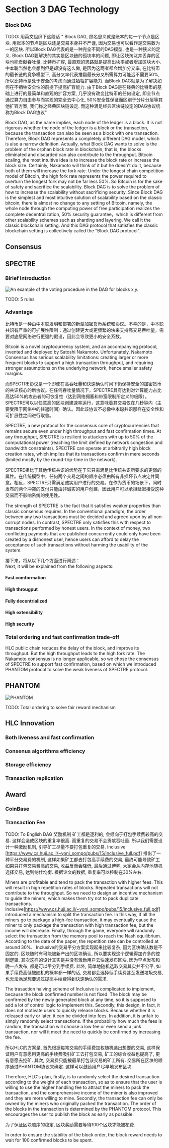 # Section 3 DAG Technology



### Block DAG 
TODO: 用英文组织下这段话
"
Block DAG, 顾名思义就是账本的每一个节点是区块. 用账本的节点是区块还是交易本身并不严谨, 因为交易也可以看作是交易数为一的区块. 所以Block DAG代表的是一种完全不同的DAG模型, 也是一种狭义的定义. Block DAG要解决的其实是区块链的孤块率的问题, 即让区块淘汰并丢弃的区块也能贡献吞吐量. 比特币扩容, 最直观的思路就是提高出块率或者增加区块大小. 中本聪当然也会想到但是却没有这么做, 是因为这两者都会增加分叉率, 在比特币的最长链的竞争模型下, 高分叉率代表推翻最长分叉所需算力可能远不需要50%, 所以比特币是处于安全的考虑而通过牺牲扩容能力. 而Block DAG就是为了解决如何在不牺牲安全性的前提下提高扩容能力. 由于Block DAG是在经典的比特币的基础上进行的最简单和直观的扩容方案, 几乎没有改变比特币的任何设定, 即全节点通过算力自由参与而实现的完全去中心化, 50%安全性保证而区别于分片分层等其他扩容方案, 我们称之经典区块链设定. 而这种满足经典区块链设定的DAG协议统称为Block DAG协议"

Block DAG, as the name implies, each node of the ledger is a block. It is not rigorous whether the node of the ledger is a block or the transaction, because the transaction can also be seen as a block with one transaction. Therefore, Block DAG represents a completely different DAG model, which is also a narrow definition. Actually, what Block DAG wants to solve is the problem of the orphan block rate in blockchain, that is, the blocks eliminated and discarded can also contribute to the throughput. Bitcoin scaling, the most intuitive idea is to increase the block rate or increase the block size. Certainly, Nakamoto will think of it but he doesn't do it, because both of them will increase the fork rate. Under the longest chain competition model of Bitcoin, the high fork rate represents the power required to overturn the longest fork may not be far less 50%. So Bitcoin is for the sake of safety and sacrifice the scalability. Block DAG is to solve the problem of how to increase the scalability without sacrificing security. Since Block DAG is the simplest and most intuitive solution of scalability based on the classic bitcoin, there is almost no change to any setting of Bitcoin, namely, the whole node through the computing power of free participation realizes the complete decentralization, 50% security guarantee，which is different from other scalability schemes such as sharding and layering. We call it the classic blockchain setting. And this DAG protocol that satisfies the classic blockchain setting is collectively called the "Block DAG protocol".  

## Consensus
## SPECTRE  
### Birief Introduction
![An example of the voting procedure in the DAG for blocks x,y.](https://cdn-images-1.medium.com/max/1600/1*q82YuxF11M7LnxWWEkQzUw.png)

TODO: 5 rules
### Advantage  

比特币是一种由中本聪发明和部署的新型加密货币系统和协议。不幸的是，中本聪共识有严重的可扩展性限制：通过创建更大或更频繁的块来支持高交易吞吐量，需要对底层网络进行更强的假设，因此会导致更小的安全系数。  

Bitcoin is a novel cryptocurrency system, and an accompanying protocol, invented and deployed by Satoshi Nakamoto. Unfortunately, Nakamoto Consensus has serious scalability limitations: creating larger or more frequent blocks to support a high transaction throughput, and requiring stronger assumptions on the underlying network, hence smaller safety margins.   

而SPECTRE协议是一个即使在高吞吐量和快速确认时间下仍保持安全的加密货币的共识核心的新协议。在任何吞吐量情况下，SPECTRE具有达到对计算能力占比高达50%的攻击者的可恢复性（达到网络拥塞和带宽限制所定义的极限）。SPECTRE可以以任意高的区块创建速率运行，这意味着其交易仅在几秒钟内（主要受限于网络中的往返时间）确认。因此该协议不必像中本聪共识那样在安全性和可扩展性之间进行取舍。  

SPECTRE, a new protocol for the consensus core of cryptocurrencies that remains secure even under high throughput and fast conﬁrmation times. At any throughput, SPECTRE is resilient to attackers with up to 50% of the computational power (reaching the limit deﬁned by network congestion and bandwidth constraints). SPECTRE can operate at arbitrarily high block creation rates, which implies that its transactions conﬁrm in mere seconds (limited mostly by the round-trip-time in the network). 

SPECTRE相比于其他传统共识的优势在于它只需满足比传统共识所要求的更弱的属性。在传统模型中，任何两个交易之间的顺序必须由所有非损坏节点决定并同意。相反，SPECTRE只需满足诚实用户进行的交易。在作为货币的场景下，同时发布的两个冲突的支付只能由非诚实的用户创建，因此用户可以承担延迟接受这种交易而不影响系统的使用性。  

The strength of SPECTRE is the fact that it satisﬁes weaker properties than classic consensus requires. In the conventional paradigm, the order between any two transactions must be decided and agreed upon by all non-corrupt nodes. In contrast, SPECTRE only satisﬁes this with respect to transactions performed by honest users. In the context of money, two conﬂicting payments that are published concurrently could only have been created by a dishonest user, hence users can afford to delay the acceptance of such transactions without harming the usability of the system.   

接下来，将从以下几个方面进行阐述：  
Next, it will be explained from the following aspects:  

#### Fast comformation
#### High througput
#### Fully decentrialized
#### High extensibility
#### High security

### Total ordering and fast confirmation trade-off
HLC public chain reduces the delay of the block, and improve its throughput. But the high throughput leads to the high fork rate. The Nakamoto consensus is no longer applicable, so we chose the consensus of SPECTRE to support fast confirmation, based on which we introduced PHANTOM protocol to solve the weak liveness of SPECTRE protocol.

## PHANTOM
![PHANTOM](https://cdn-images-1.medium.com/max/1200/1*bjxmg-HgBF7I_0YmkEpoHg.png)

TODO: Total ordering to solve fair reward mechanism

## HLC Innovation
### Both liveness and fast confirmation
### Consenus algorithms efficiency
### Storage efficiency
### Transaction replication

## Award
### CoinBase
### Transaction Fee
TODO: To English
DAG 奖励机制
矿工都是逐利的, 会倾向于打包手续费较高的交易. 这样会造成区块的重复率很高. 而重复的交易不会贡献吞吐量. 所以我们需要设计一种激励机制, 引导矿工尽量不要打包重复的交易. Inclusive [https://www.cs.huji.ac.il/~yoni_sompo/pubs/15/inclusive_full.pdf] 推出了一种平分交易费的机制, 这样如果矿工都去打包高手续费的交易, 最终可能导致矿工如果只打包交易费高的交易, 收益反而会降低, 最后通过博弈, 大家会从内存池随机选择交易, 达到纳什均衡. 根据论文的数据, 重复率可以控制在30%左右.  

Miners are profitable and tend to pack the transaction with higher fees. This will result in high repetition rates of blocks. Repeated transactions will not contribute to the throughput. So we need to design an incentive mechanism to guide the miners, which makes them try not to pack duplicate transactions. Inclusive[https://www.cs.huji.ac.il/~yoni_sompo/pubs/15/inclusive_full.pdf] introduced a mechanism to split the transaction fee. In this way, if all the miners go to package a high-fee transaction, it may eventually cause the miner to only package the transaction with high transaction fee, but the income will decrease. Finally, through the game, everyone will randomly select the transaction from the memory pool to reach the Nash equilibrium. According to the data of the paper, the repetition rate can be controlled at around 30%.
 
Inclusive的交易平分方案实现起来比较复杂, 因为区块确认数是不固定的. 区块随时有可能被新产出的区块确认, 所以要实现这个逻辑得加许多的控制逻辑. 其次这样的设计其实是并没有激励用户去快速发布区块, 因为早点发布和晚一点发布, 都是可以平分到手续费. 此外, 简单地随机选取交易其实并不公平, 如果手续费高低被随机的概率都一样的话, 交易都会选择低手续费甚至发送垃圾交易, 也无法满足想要通过提高手续费得到快速确认的需求.  

The trasaction halving scheme of Inclusive is complicated to implement, because the block confirmed number is not fixed. The block may be confirmed by the newly generated block at any time, so it is supposed to add a lot of control logic to implement this. Secondly, this design, in fact, it does not motivate users to quickly release blocks. Because whether it is released early or later, it can be divided into fees. In addition, it is unfair to simply randomly select transactions. If the probability how much the fees is random, the transaction will choose a low fee or even send a junk transaction, nor will it meet the need to quickly be confirmed by increasing the fee.

所以HLC的方案是, 首先根据每笔交易的手续费加权随机选出想要的交易, 这样保证用户有意愿用更高的手续费吸引矿工去打包交易, 矿工的综合收益也提高了, 更有意愿去挖矿. 其次, 交易费只能被最早打包该交易的矿工所有. 交易所在区块的顺序通过PHANTOM协议来确定. 这样可以鼓励用户尽早地发布区块.

Therefore, HLC's plan, firstly, is to randomly select the desired transaction according to the weight of each transaction, so as to ensure that the user is willing to use the higher handling fee to attract the miners to pack the transaction, and the comprehensive income of the miner is also improved and they are more willing to mine. Secondly, the transaction fee can only be owned by the miners who originally packed the transaction. The order of the blocks in the transaction is determined by the PHANTOM protocol. This encourages the user to publish the block as early as possible.

为了保证区块顺序的稳定, 区块奖励需要等待100个区块才能被花费.   

In order to ensure the stability of the block order, the block reward needs to wait for 100 confirmed blocks to be spent.
 
